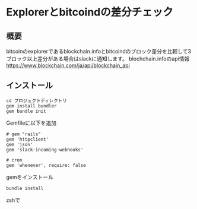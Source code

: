 # Explorerとbitcoindの差分チェック

## 概要
bitcoinのexplorerであるblockchain.infoとbitcoindのブロック差分を比較して3ブロック以上差分がある場合はslackに通知します。
blochchain.infoのapi情報
https://www.blockchain.com/ja/api/blockchain_api

## インストール

```
cd プロジェクトディレクトリ
gem install bundler
gem bundle init
```
Gemfileに以下を追加
```
# gem "rails"
gem 'httpclient'
gem 'json'
gem 'slack-incoming-webhooks'

# cron
gem 'whenever', require: false
```
gemをインストール
```
bundle install
```
zshで
